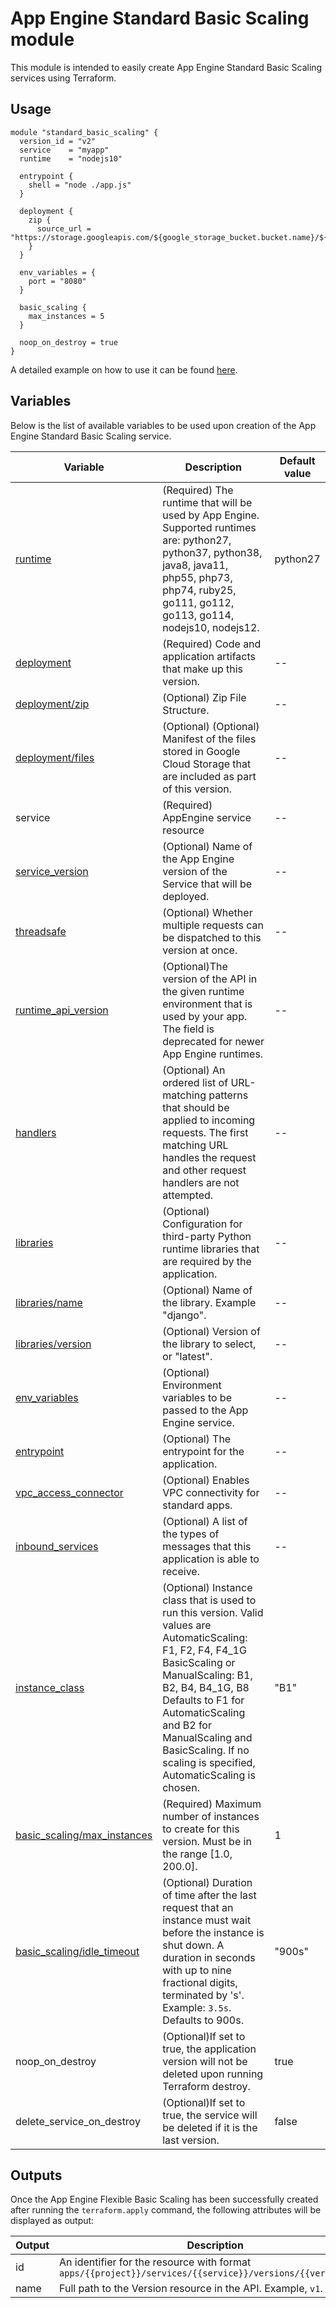 # App Engine Standard Basic Scaling module

This module is intended to easily create App Engine Standard Basic Scaling services using Terraform.

## Usage

```
module "standard_basic_scaling" {
  version_id = "v2"
  service    = "myapp"
  runtime    = "nodejs10"

  entrypoint {
    shell = "node ./app.js"
  }

  deployment {
    zip {
      source_url = "https://storage.googleapis.com/${google_storage_bucket.bucket.name}/${google_storage_bucket_object.object.name}"
    }
  }

  env_variables = {
    port = "8080"
  }

  basic_scaling {
    max_instances = 5
  }

  noop_on_destroy = true
}
```

A detailed example on how to use it can be found [here](../examples/).

## Variables

Below is the list of available variables to be used upon creation of the App Engine Standard Basic Scaling service.

| Variable | Description | Default value|
| --- | --- | -- |
| [runtime](https://cloud.google.com/appengine/docs/admin-api/reference/rest/v1/apps.services.versions#Version.FIELDS.runtime) | (Required) The runtime that will be used by App Engine. Supported runtimes are: python27, python37, python38, java8, java11, php55, php73, php74, ruby25, go111, go112, go113, go114, nodejs10, nodejs12. | python27 |
| [deployment](https://cloud.google.com/appengine/docs/admin-api/reference/rest/v1/apps.services.versions#deployment) | (Required) Code and application artifacts that make up this version. | -- |
| [deployment/zip](https://cloud.google.com/appengine/docs/admin-api/reference/rest/v1/apps.services.versions#zipinfo) | (Optional) Zip File Structure. | -- |
| [deployment/files](https://cloud.google.com/appengine/docs/admin-api/reference/rest/v1/apps.services.versions#Deployment.FIELDS.files) | (Optional) (Optional) Manifest of the files stored in Google Cloud Storage that are included as part of this version. | -- |
| service | (Required) AppEngine service resource | -- |
| [service_version](https://cloud.google.com/appengine/docs/admin-api/reference/rest/v1/apps.services.versions#Version.FIELDS.id) | (Optional) Name of the App Engine version of the Service that will be deployed. | -- |
| [threadsafe](https://cloud.google.com/appengine/docs/admin-api/reference/rest/v1/apps.services.versions#Version.FIELDS.threadsafe) | (Optional) Whether multiple requests can be dispatched to this version at once. | -- |
| [runtime_api_version](https://cloud.google.com/appengine/docs/admin-api/reference/rest/v1/apps.services.versions#Version.FIELDS.runtime_api_version) | (Optional)The version of the API in the given runtime environment that is used by your app. The field is deprecated for newer App Engine runtimes. | -- |
| [handlers](https://cloud.google.com/appengine/docs/admin-api/reference/rest/v1/apps.services.versions#urlmap) | (Optional) An ordered list of URL-matching patterns that should be applied to incoming requests. The first matching URL handles the request and other request handlers are not attempted. | -- |
| [libraries](https://cloud.google.com/appengine/docs/admin-api/reference/rest/v1/apps.services.versions#library) | (Optional) Configuration for third-party Python runtime libraries that are required by the application. | -- |
| [libraries/name](https://cloud.google.com/appengine/docs/admin-api/reference/rest/v1/apps.services.versions#Library.FIELDS.name) | (Optional) Name of the library. Example "django". | -- |
| [libraries/version](https://cloud.google.com/appengine/docs/admin-api/reference/rest/v1/apps.services.versions#Library.FIELDS.version) | (Optional) Version of the library to select, or "latest". | -- |
| [env_variables](https://cloud.google.com/appengine/docs/admin-api/reference/rest/v1/apps.services.versions#Version.FIELDS.env_variables) | (Optional) Environment variables to be passed to the App Engine service. | -- |
| [entrypoint](https://cloud.google.com/appengine/docs/admin-api/reference/rest/v1/apps.services.versions#entrypoint) | (Optional) The entrypoint for the application. | -- |
| [vpc_access_connector](https://cloud.google.com/appengine/docs/admin-api/reference/rest/v1/apps.services.versions#vpcaccessconnector) | (Optional) Enables VPC connectivity for standard apps. | -- |
| [inbound_services](https://cloud.google.com/appengine/docs/admin-api/reference/rest/v1/apps.services.versions#inboundservicetype) | (Optional) A list of the types of messages that this application is able to receive. | -- |
| [instance_class](https://cloud.google.com/appengine/docs/admin-api/reference/rest/v1/apps.services.versions#Version.FIELDS.instance_class) | (Optional) Instance class that is used to run this version. Valid values are AutomaticScaling: F1, F2, F4, F4_1G BasicScaling or ManualScaling: B1, B2, B4, B4_1G, B8 Defaults to F1 for AutomaticScaling and B2 for ManualScaling and BasicScaling. If no scaling is specified, AutomaticScaling is chosen. | "B1" |
| [basic_scaling/max_instances](https://cloud.google.com/appengine/docs/admin-api/reference/rest/v1/apps.services.versions#BasicScaling.FIELDS.max_instances) | (Required) Maximum number of instances to create for this version. Must be in the range [1.0, 200.0]. | 1 |
| [basic_scaling/idle_timeout](https://cloud.google.com/appengine/docs/admin-api/reference/rest/v1/apps.services.versions#BasicScaling.FIELDS.idle_timeout) | (Optional) Duration of time after the last request that an instance must wait before the instance is shut down. A duration in seconds with up to nine fractional digits, terminated by 's'. Example: `3.5s`. Defaults to 900s. | "900s" |
| noop_on_destroy | (Optional)If set to true, the application version will not be deleted upon running Terraform destroy. | true |
| delete_service_on_destroy | (Optional)If set to true, the service will be deleted if it is the last version. | false |

## Outputs

Once the App Engine Flexible Basic Scaling has been successfully created after running the `terraform.apply` command, the following attributes will be displayed as output:

| Output | Description |
| --- | --- |
| id | An identifier for the resource with format `apps/{{project}}/services/{{service}}/versions/{{version_id}}` |
| name | Full path to the Version resource in the API. Example, `v1`. |
